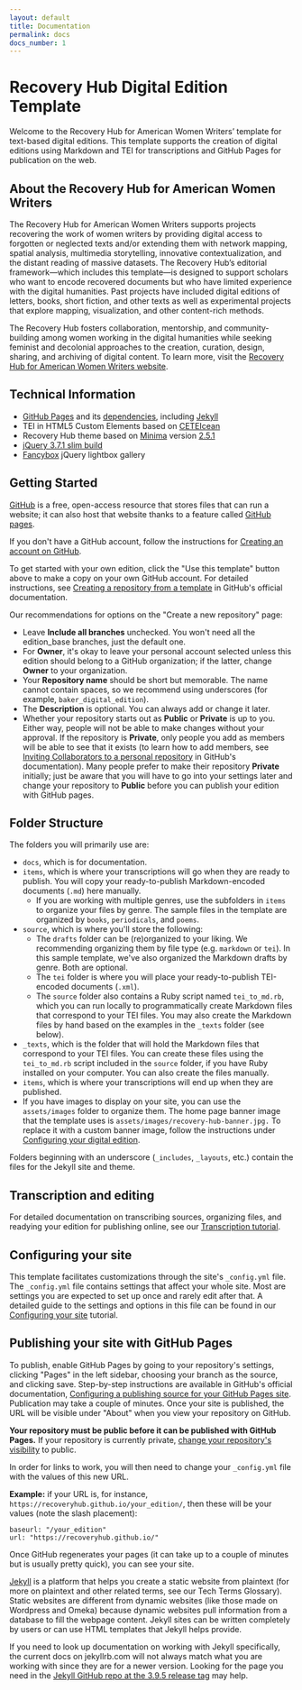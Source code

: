 ```yaml
---
layout: default
title: Documentation
permalink: docs
docs_number: 1
---
```


# Recovery Hub Digital Edition Template
Welcome to the Recovery Hub for American Women Writers’ template for text-based digital editions.  This template supports the creation of digital editions using Markdown and TEI for transcriptions and GitHub Pages for publication on the web.

## About the Recovery Hub for American Women Writers

The Recovery Hub for American Women Writers supports projects recovering the 
work of women writers by providing digital access to forgotten or neglected 
texts and/or extending them with network mapping, spatial analysis, multimedia 
storytelling, innovative contextualization, and the distant reading of massive 
datasets. The Recovery Hub’s editorial framework—which includes this 
template—is designed to support scholars who want to encode recovered documents 
but who have limited experience with the digital humanities. Past projects have 
included digital editions of letters, books, short fiction, and other texts as 
well as experimental projects that explore mapping, visualization, and other 
content-rich methods.

The Recovery Hub fosters collaboration, mentorship, and community-building 
among women working in the digital humanities while seeking feminist and 
decolonial approaches to the creation, curation, design, sharing, and archiving 
of digital content. To learn more, visit the 
[Recovery Hub for American Women Writers website](https://recoveryhub.siue.edu/).

## Technical Information

- [GitHub Pages](https://github.com/github/pages-gem) and its [dependencies](https://pages.github.com/versions/), including [Jekyll](https://github.com/jekyll/jekyll)
- TEI in HTML5 Custom Elements based on [CETEIcean](https://github.com/TEIC/CETEIcean)
- Recovery Hub theme based on [Minima](https://github.com/jekyll/minima) version [2.5.1](https://github.com/jekyll/minima/releases/tag/v2.5.1)
- [jQuery 3.7.1 slim build](https://jquery.com/download/)
- [Fancybox](https://github.com/fancyapps/fancybox) jQuery lightbox gallery

## Getting Started

[GitHub](https://github.com/) is a free, open-access resource that stores files 
that can run a website; it can also host that website thanks to a feature called 
[GitHub pages](https://docs.github.com/pages/). 

If you don't have a GitHub account, follow the instructions for 
[Creating an account on GitHub](https://docs.github.com/en/get-started/start-your-journey/creating-an-account-on-github).

To get started with your own edition, click the "Use this template" button 
above to make a copy on your own GitHub account. For detailed instructions, 
see [Creating a repository from a template](https://docs.github.com/en/repositories/creating-and-managing-repositories/creating-a-repository-from-a-template) in GitHub's official documentation.

Our recommendations for options on the "Create a new repository" page:
- Leave **Include all branches** unchecked. You won't need all the edition_base branches, just the default one.
- For **Owner**, it's okay to leave your personal account selected unless this edition should belong to a GitHub organization; if the latter, change **Owner** to your organization.
- Your **Repository name** should be short but memorable. The name cannot contain spaces, so we recommend using underscores (for example, `baker_digital_edition`).
- The **Description** is optional. You can always add or change it later.
- Whether your repository starts out as **Public** or **Private** is up to you. Either way, people will not be able to make changes without your approval. If the repository is **Private**, only people you add as members will be able to see that it exists (to learn how to add members, see [Inviting Collaborators to a personal repository](https://docs.github.com/en/account-and-profile/setting-up-and-managing-your-personal-account-on-github/managing-access-to-your-personal-repositories/inviting-collaborators-to-a-personal-repository) in GitHub's documentation). Many people prefer to make their repository **Private** initially; just be aware that you will have to go into your settings later and change your repository to **Public** before you can publish your edition with GitHub pages.

## Folder Structure

The folders you will primarily use are:
- `docs`, which is for documentation.
- `items`, which is where your transcriptions will go when they are ready to publish. You will copy your ready-to-publish Markdown-encoded documents (`.md`) here manually.
  - If you are working with multiple genres, use the subfolders in `items` to organize your files by genre. The sample files in the template are organized by `books`, `periodicals`, and `poems`.
- `source`, which is where you'll store the following:
  - The `drafts` folder can be (re)organized to your liking. We recommending organizing them by file type (e.g. `markdown` or `tei`). In this sample template, we've also organized the Markdown drafts by genre. Both are optional.
  - The `tei` folder is where you will place your ready-to-publish TEI-encoded documents (`.xml`). 
  - The `source` folder also contains a Ruby script named `tei_to_md.rb`, which you can run locally to programmatically create Markdown files that correspond to your TEI files. You may also create the Markdown files by hand based on the examples in the `_texts` folder (see below).
- `_texts`, which is the folder that will hold the Markdown files that correspond to your TEI files. You can create these files using the `tei_to_md.rb` script included in the `source` folder, if you have Ruby installed on your computer. You can also create the files manually.
- `items`, which is where your transcriptions will end up when they are published.
- If you have images to display on your site, you can use the `assets/images` folder to organize them. The home page banner image that the template uses is `assets/images/recovery-hub-banner.jpg.` To replace it with a custom banner image, follow the instructions under [Configuring your digital edition](https://recoveryhub.github.io/edition_template/docs/config).

Folders beginning with an underscore (`_includes`, `_layouts`, etc.) contain the 
files for the Jekyll site and theme. 



## Transcription and editing

For detailed documentation on transcribing sources, organizing files, and 
readying your edition for publishing online, see our 
[Transcription tutorial](https://recoveryhub.github.io/edition_template/docs/transcription).


## Configuring your site

This template facilitates customizations through the site's `_config.yml` file. 
The `_config.yml` file contains settings that affect your whole site. 
Most are settings you are expected to set up once and rarely edit after that. 
A detailed guide to the settings and options in this file can be found in our 
[Configuring your site](https://recoveryhub.github.io/edition_template/docs/config) 
tutorial.

## Publishing your site with GitHub Pages

To publish, enable GitHub Pages by going to your repository's settings, 
clicking "Pages" in the left sidebar, choosing your branch as the source, and 
clicking save. Step-by-step instructions are available in GitHub's official documentation, 
[Configuring a publishing source for your GitHub Pages site](https://docs.github.com/en/pages/getting-started-with-github-pages/configuring-a-publishing-source-for-your-github-pages-site). Publication may take a couple of minutes. Once your site is published, the URL will be visible under "About" when you view 
your repository on GitHub.

**Your repository must be public before it can be published with GitHub Pages.** 
If your repository is currently private, [change your repository's visibility](https://docs.github.com/en/repositories/managing-your-repositorys-settings-and-features/managing-repository-settings/setting-repository-visibility) to public.

In order for links to work, you will then need to change your `_config.yml` file 
with the values of this new URL. 

**Example:** if your URL is, for instance, 
`https://recoveryhub.github.io/your_edition/`, 
then these will be your values (note the slash placement): 

```
baseurl: "/your_edition"
url: "https://recoveryhub.github.io/"
```

Once GitHub regenerates your pages (it can take up to a couple of minutes but 
is usually pretty quick), you can see your site.


























[Jekyll](https://github.com/jekyll/) is a platform that helps you create a static website from plaintext (for more on plaintext and other related terms, see our Tech Terms Glossary). Static websites are different from dynamic websites (like those made on Wordpress and Omeka) because dynamic websites pull information from a database to fill the webpage content. Jekyll sites can be written completely by users or can use HTML templates that Jekyll helps provide.

If you need to look up documentation on working with Jekyll specifically, the current docs on jekyllrb.com will not always match what you are working with since they are for a newer version. Looking for the page you need in the [Jekyll GitHub repo at the 3.9.5 release tag](https://github.com/jekyll/jekyll/tree/v3.9.5/docs) may help.

